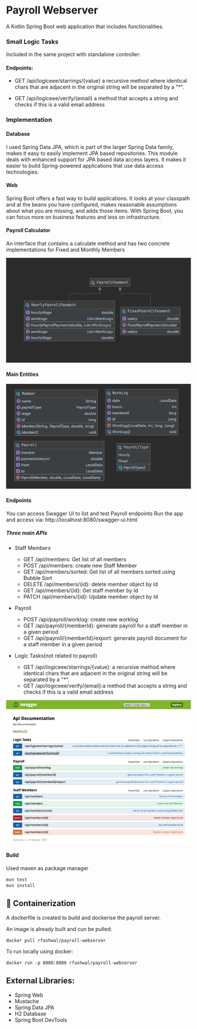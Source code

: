 # Payroll Webserver

A Kotlin Spring Boot web application that includes functionalities.

### Small Logic Tasks
Included in the same project with standalone controller:
#### Endpoints:
- GET /api/logiceee/starrings/{value}
a recursive method where identical chars that are adjacent in the original string will be separated by a "*".

- GET /api/logiceee/verify/{email}
a method that accepts a string and checks if this is a valid email address

### Implementation

#### Database
I used Spring Data JPA, which is part of the larger Spring Data family, makes it easy to easily implement JPA based repositories. This module deals with enhanced support for JPA based data access layers. It makes it easier to build Spring-powered applications that use data access technologies.

#### Web 
Spring Boot offers a fast way to build applications. It looks at your classpath and at the beans you have configured, makes reasonable assumptions about what you are missing, and adds those items. With Spring Boot, you can focus more on business features and less on infrastructure.

#### Payroll Calculator
An interface that contains a calculate method and has two concrete implementations for Fixed and Monthly Members

![CalculatorDiagram](https://github.com/rfashwal/payroll-webserver/blob/main/images/calculatorDiagram.png)

#### Main Entities 
![Entities](https://github.com/rfashwal/payroll-webserver/blob/main/images/entities.png)

#### Endpoints
  
You can access Swagger UI to list and test Payroll endpoints
Run the app and access via: http://localhost:8080/swagger-ui.html

##### Three main APIs

- Staff Members
    - GET /api/members: Get list of all members
    - POST /api/members: create new Staff Member
    - GET /api/members/sorted: Get list of all members sorted using Bubble Sort
    - DELETE /api/members/{id}: delete member object by Id
    - GET /api/members/{id}: Get staff member by Id
    - PATCH /api/members/{id}: Update member object by Id
- Payroll
    - POST /api/payroll/worklog: create new worklog
    - GET /api/payroll/{memberId}: generate payroll for a staff member in a given period
    - GET /api/payroll/{memberId}/export: generate payroll document for a staff member in a given period

- Logic Tasks(not related to payroll)
    - GET /api/logiceee/starrings/{value}: a recursive method where identical chars that are adjacent in the original string will be separated by a "*".
    - GET /api/logiceee/verify/{email}:a method that accepts a string and checks if this is a valid email address

![swagger](https://github.com/rfashwal/payroll-webserver/blob/main/images/swagger.png)

#### Build 
Used maven as package manager

```
mvn test
mvn install
```
## :whale: Containerization
A dockerfile is created to build and dockerise the payroll server.

An image is already built and cun be pulled:
```
docker pull rfashwal/payroll-webserver
```

To run locally using docker:
```
docker run -p 8080:8080 rfashwal/payroll-webserver
```

## External Libraries: 
* Spring Web
* Mustache
* Spring Data JPA
* H2 Database
* Spring Boot DevTools
